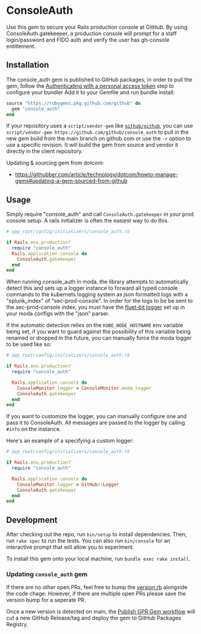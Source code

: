 # ConsoleAuth

Use this gem to secure your Rails production console at GitHub. By using ConsoleAuth.gatekeeper, a production console will prompt for a staff login/password and FIDO auth and verify the user has gh-console entitlement.

## Installation

The console_auth gem is published to GitHub packages, in order to pull the gem, follow the [Authenticating with a personal access token](https://docs.github.com/en/packages/working-with-a-github-packages-registry/working-with-the-rubygems-registry#authenticating-with-a-personal-access-token) step to configure your bundler Add it to your Gemfile and run bundle install:

```ruby
source "https://rubygems.pkg.github.com/github" do
  gem "console_auth"
end
```

If your repository uses a `script/vendor-gem` like [`github/github`](https://github.com/github/github), you can use `script/vendor-gem https://github.com/github/console_auth` to pull in the new gem build from the main branch on github.com or use the `-r` option to use a specific revision.  It will build the gem from source and vendor it directly in the client repository.

Updating & sourcing gem from dotcom:

- https://githubber.com/article/technology/dotcom/howto-manage-gems#updating-a-gem-sourced-from-github

## Usage

Simply require "console_auth" and call `ConsoleAuth.gatekeeper` in your prod console setup. A rails initializer is often the easiest way to do this.

```ruby
# app_root/config/initializers/console_auth.rb

if Rails.env.production?
  require "console_auth"
  Rails.application.console do
    ConsoleAuth.gatekeeper
  end
end
```

When running console_auth in moda, the library attempts to automatically detect this and sets up a logger instance to forward all typed console commands to the kubernets logging system as json formatted logs with a "splunk_index" of "sec-prod-console". In order for the logs to be be sent to the sec-prod-console index, you must have the [fluet-bit logger](https://thehub.github.com/engineering/development-and-ops/observability/logging/fluent-bit/#how-to-start-using-fluent-bit-moda-apps) set up in your moda configs with the "json" parser.

If the automatic detection relies on the `KUBE_NODE_HOSTNAME` env variable being set, if you want to guard against the possibility of this variable being renamed or dropped in the future, you can manually force the moda logger to be used like so:

```ruby
# app_root/config/initializers/console_auth.rb

if Rails.env.production?
  require "console_auth"

  Rails.application.console do
    ConsoleMonitor.logger = ConsoleMonitor.moda_logger
    ConsoleAuth.gatekeeper
  end
end
```

If you want to customize the logger, you can manually configure one and pass it to ConsoleAuth. All messages are passed to the logger by calling `#info` on the instance.

Here's an example of a specifying a custom logger:

```ruby
# app_root/config/initializers/console_auth.rb

if Rails.env.production?
  require "console_auth"

  Rails.application.console do
    ConsoleMonitor.logger = GitHub::Logger
    ConsoleAuth.gatekeeper
  end
end
```

## Development

After checking out the repo, run `bin/setup` to install dependencies. Then, run `rake spec` to run the tests. You can also run `bin/console` for an interactive prompt that will allow you to experiment.

To install this gem onto your local machine, run `bundle exec rake install`.

### Updating `console_auth` gem

If there are no other open PRs, feel free to bump the [version.rb](lib/billing/client/version.rb) alongside the code chage. However, if there are multiple open PRs please save the version bump for a seperate PR.

Once a new version is detected on main, the [Publish GPR Gem workflow](https://github.com/github/publish-gpr-gem-workflow) will cut a new GitHub Release/tag and deploy the gem to GitHub Packages Registry.
